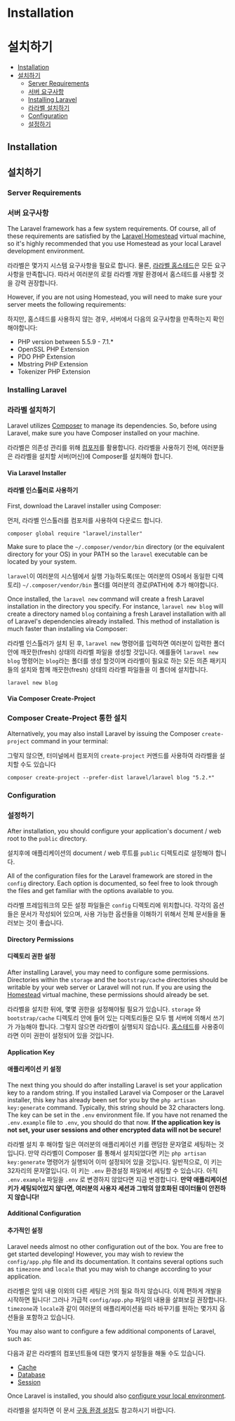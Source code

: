 # Installation
# 설치하기

- [Installation](#installation)
- [설치하기](#installation)
    - [Server Requirements](#server-requirements)
    - [서버 요구사항](#server-requirements)
    - [Installing Laravel](#installing-laravel)
    - [라라벨 설치하기](#installing-laravel)
    - [Configuration](#configuration)
    - [설정하기](#configuration)

<a name="installation"></a>
## Installation
## 설치하기

<a name="server-requirements"></a>
### Server Requirements
### 서버 요구사항

The Laravel framework has a few system requirements. Of course, all of these requirements are satisfied by the [Laravel Homestead](/docs/{{version}}/homestead) virtual machine, so it's highly recommended that you use Homestead as your local Laravel development environment.

라라벨은 몇가지 시스템 요구사항을 필요로 합니다. 물론, [라라벨 홈스테드](/docs/{{version}}/homestead)은 모든 요구사항을 만족합니다. 따라서 여러분의 로컬 라라벨 개발 환경에서 홈스테드를 사용할 것을 강력 권장합니다.

However, if you are not using Homestead, you will need to make sure your server meets the following requirements:

하지만, 홈스테드를 사용하지 않는 경우, 서버에서 다음의 요구사항을 만족하는지 확인해야합니다:

- PHP version between 5.5.9 - 7.1.*
- OpenSSL PHP Extension
- PDO PHP Extension
- Mbstring PHP Extension
- Tokenizer PHP Extension

<a name="installing-laravel"></a>
### Installing Laravel
### 라라벨 설치하기

Laravel utilizes [Composer](http://getcomposer.org) to manage its dependencies. So, before using Laravel, make sure you have Composer installed on your machine.

라라벨은 의존성 관리를 위해 [컴포저](http://getcomposer.org)를 활용합니다. 라라벨을 사용하기 전에, 여러분들은 라라벨을 설치할 서버(머신)에 Composer를 설치해야 합니다.

#### Via Laravel Installer
#### 라라벨 인스톨러로 사용하기

First, download the Laravel installer using Composer:

먼저, 라라벨 인스톨러를 컴포저를 사용하여 다운로드 합니다.

    composer global require "laravel/installer"

Make sure to place the `~/.composer/vendor/bin` directory (or the equivalent directory for your OS) in your PATH so the `laravel` executable can be located by your system.

`laravel`이 여러분의 시스템에서 실행 가능하도록(또는 여러분의 OS에서 동일한 디렉토리) `~/.composer/vendor/bin` 폴더를 여러분의 경로(PATH)에 추가 해야합니다.

Once installed, the `laravel new` command will create a fresh Laravel installation in the directory you specify. For instance, `laravel new blog` will create a directory named `blog` containing a fresh Laravel installation with all of Laravel's dependencies already installed. This method of installation is much faster than installing via Composer:

라라벨 인스톨러가 설치 된 후, `laravel new` 명령어를 입력하면 여러분이 입력한 폴더안에 깨끗한(fresh) 상태의 라라벨 파일을 생성할 것입니다. 예를들어 `laravel new blog` 명령어는 `blog`라는 폴더를 생성 할것이며 라라벨이 필요로 하는 모든 의존 패키지들의 설치와 함께 깨끗한(fresh) 상태의 라라벨 파일들을 이 폴더에 설치합니다.

    laravel new blog

#### Via Composer Create-Project
### Composer Create-Project 통한 설치

Alternatively, you may also install Laravel by issuing the Composer `create-project` command in your terminal:

그렇지 않으면, 터미널에서 컴포저의 `create-project` 커멘드를 사용하여 라라벨을 설치할 수도 있습니다

    composer create-project --prefer-dist laravel/laravel blog "5.2.*"

<a name="configuration"></a>
### Configuration
### 설정하기

After installation, you should configure your application's document / web root to the `public` directory.

설치후에 애플리케이션의 document / web 루트를 `public` 디렉토리로 설정해야 합니다.

All of the configuration files for the Laravel framework are stored in the `config` directory. Each option is documented, so feel free to look through the files and get familiar with the options available to you.

라라벨 프레임워크의 모든 설정 파일들은 `config` 디렉토리에 위치합니다. 각각의 옵션들은 문서가 작성되어 있으며, 사용 가능한 옵션들을 이해하기 위해서 전체 문서들을 둘러보는 것이 좋습니다.

#### Directory Permissions
#### 디렉토리 권한 설정

After installing Laravel, you may need to configure some permissions. Directories within the `storage` and the `bootstrap/cache` directories should be writable by your web server or Laravel will not run. If you are using the [Homestead](/docs/{{version}}/homestead) virtual machine, these permissions should already be set.

라라벨을 설치한 뒤에, 몇몇 권한을 설정해야될 필요가 있습니다. `storage` 와 `bootstrap/cache` 디렉토리 안에 들어 있는 디렉토리들은 모두 웹 서버에 의해서 쓰기가 가능해야 합니다. 그렇지 않으면 라라벨이 실행되지 않습니다. [홈스테드](/docs/{{version}}/homestead)를 사용중이라면 이미 권한이 설정되어 있을 것입니다.

#### Application Key
#### 애플리케이션 키 설정

The next thing you should do after installing Laravel is set your application key to a random string. If you installed Laravel via Composer or the Laravel installer, this key has already been set for you by the `php artisan key:generate` command. Typically, this string should be 32 characters long. The key can be set in the `.env` environment file. If you have not renamed the `.env.example` file to `.env`, you should do that now. **If the application key is not set, your user sessions and other encrypted data will not be secure!**

라라벨 설치 후 해야할 일은 여러분의 애플리케이션 키를 랜덤한 문자열로 세팅하는 것입니다. 만약 라라벨이 Composer 를 통해서 설치되었다면 키는 `php artisan key:generate` 명령어가 실행되어 이미 설정되어 있을 것입니다. 일반적으로, 이 키는 32자리의 문자열입니다. 이 키는 `.env` 환경설정 파일에서 세팅할 수 있습니다. 아직 `.env.example` 파일을 `.env` 로 변경하지 않았다면 지금 변경합니다. **만약 애플리케이션 키가 세팅되어있지 않다면, 여러분의 사용자 세션과 그밖의 암호화된 데이터들이 안전하지 않습니다!**

#### Additional Configuration
#### 추가적인 설정

Laravel needs almost no other configuration out of the box. You are free to get started developing! However, you may wish to review the `config/app.php` file and its documentation. It contains several options such as `timezone` and `locale` that you may wish to change according to your application.

라라벨은 앞의 내용 이외의 다른 세팅은 거의 필요 하지 않습니다. 이제 편하게 개발을 시작하면 됩니다! 그러나 가급적 `config/app.php` 파일의 내용을 살펴보길 권장합니다. `timezone`과 `locale`과 같이 여러분의 애플리케이션을 따라 바꾸기를 원하는 몇가지 옵션들을 포함하고 있습니다.

You may also want to configure a few additional components of Laravel, such as:

다음과 같은 라라벨의 컴포넌트들에 대한 몇가지 설정들을 해둘 수도 있습니다.

- [Cache](/docs/{{version}}/cache#configuration)
- [Database](/docs/{{version}}/database#configuration)
- [Session](/docs/{{version}}/session#configuration)

Once Laravel is installed, you should also [configure your local environment](/docs/{{version}}/configuration#environment-configuration).

라라벨을 설치하면 이 문서 [구동 환경 설정](/docs/{{version}}/configuration#environment-configuration)도 참고하시기 바랍니다.
